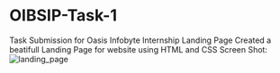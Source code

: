 # OIBSIP-Task-1
Task Submission for Oasis Infobyte Internship Landing Page
Created a beatifull Landing Page for website using HTML and CSS
Screen Shot:
![landing_page](https://github.com/AliAsgharSha/OIBSIP-Task-1/assets/147384233/926ccf6a-8e19-4b2e-9119-a485a7d6ebe7)

